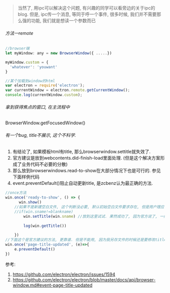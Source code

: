 > 当然了, 用ipc可以解决这个问题, 有兴趣的同学可以看旁边的关于ipc的blog. 但是, ipc传一个消息, 等同于呼一个事件, 很多时候, 我们并不需要那么强的功能, 我们就是想读一个参数而已

###### 方法一remote

```js
//browser端
let myWindow: any = new BrowserWindow({ .....})

myWindow.custom = {
  'whatever': 'youwant'
}

//某个加载到window的html
var electron = require('electron');
var currentWindow = electron.remote.getCurrentWindow(); 
console.log(currentWindow.custom);
```





###### 拿到获得焦点的窗口, 在主流程中

BrowserWindow.getFocusedWindow()





###### 有一个bug, title不展示, 这个不科学.

1. 有结论了, 如果模板html有title, 那么browserwindow.settitle就失效了.
2. 官方建议是放到webcontents.did-finish-load里面处理. (但是这个解决方案形成了业务代码不必要的分散)
3. 那么放到browserwindows.read-to-show在大部分情况下也是可行的. 参见下面样例代码
4. event.preventDefault()阻止自动更新title, 是zcbenz认为最正确的方法. 



```js
//once方法
win.once('ready-to-show', () => {
      win.show()
	//如果不是新建空白文件, 这个判断没必要, 默认初始空白文件要求存在, 但是用户理应可以修改
	//if(win.sname!=blankname)
		win.setTitle(win.sname) //放到这里试试. 果然成功了, 因为官方说了, 一般情况下, 这个是在did-finish-load后面的. 
	
		log(win.getTitle())
	
    })
//下面这个是官方建议的方法, 更靠谱. 但是不能用, 因为我另存文件的时候还是要修改title的, 所以从on改成once, 但是还是不靠谱, 因为总有某些模板是没有title的, 那么就阻止了第一次保存的修改title, 而且如果这个bug发生的时候, 灰常难于调试.
win.once('page-title-updated', (e)=>{
    e.preventDefault()
})
```



参考:

1. https://github.com/electron/electron/issues/1594
2. https://github.com/electron/electron/blob/master/docs/api/browser-window.md#event-page-title-updated